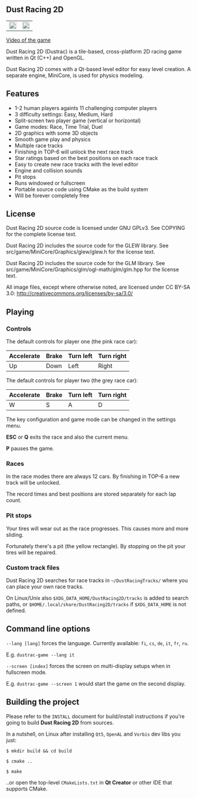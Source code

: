 ## Dust Racing 2D

<table>
  <tr>
    <td>
      <img src="https://github.com/juzzlin/DustRacing2D/blob/gh-pages/screenshots/1.13.0/1.jpg" width="100%"></img>
    </td>
    <td>
      <img src="https://github.com/juzzlin/DustRacing2D/blob/gh-pages/screenshots/1.13.0/3.jpg" width="100%"></img>
    </td>
  </tr>
</table>

<a href="https://www.youtube.com/watch?feature=player_embedded&v=3hrIzzItggQ">Video of the game</a>

Dust Racing 2D (Dustrac) is a tile-based, cross-platform 2D racing game written
in Qt (C++) and OpenGL.

Dust Racing 2D comes with a Qt-based level editor for easy level creation.
A separate engine, MiniCore, is used for physics modeling.

## Features

* 1-2 human players againts 11 challenging computer players
* 3 difficulty settings: Easy, Medium, Hard
* Split-screen two player game (vertical or horizontal)
* Game modes: Race, Time Trial, Duel
* 2D graphics with some 3D objects
* Smooth game play and physics
* Multiple race tracks
* Finishing in TOP-6 will unlock the next race track
* Star ratings based on the best positions on each race track
* Easy to create new race tracks with the level editor
* Engine and collision sounds
* Pit stops
* Runs windowed or fullscreen
* Portable source code using CMake as the build system
* Will be forever completely free

## License

Dust Racing 2D source code is licensed under GNU GPLv3.
See COPYING for the complete license text.

Dust Racing 2D includes the source code for the GLEW library.
See src/game/MiniCore/Graphics/glew/glew.h for the license text.

Dust Racing 2D includes the source code for the GLM library.
See src/game/MiniCore/Graphics/glm/ogl-math/glm/glm.hpp for the license text.

All image files, except where otherwise noted, are licensed under
CC BY-SA 3.0: http://creativecommons.org/licenses/by-sa/3.0/

## Playing

### Controls

The default controls for player one (the pink race car):

Accelerate | Brake | Turn left | Turn right
---------- | ----- | --------- | ----------
Up         | Down  | Left      | Right

The default controls for player two (the grey race car):

Accelerate | Brake | Turn left | Turn right
---------- | ----- | --------- | ----------
W          | S     | A         | D

The key configuration and game mode can be changed in the settings menu.

**ESC** or **Q** exits the race and also the current menu.

**P** pauses the game.

### Races

In the race modes there are always 12 cars. By finishing in TOP-6 a new track
will be unlocked.

The record times and best positions are stored separately for each lap count.

### Pit stops

Your tires will wear out as the race progresses. This causes more and more sliding.

Fortunately there's a pit (the yellow rectangle).
By stopping on the pit your tires will be repaired.

### Custom track files

Dust Racing 2D searches for race tracks in `~/DustRacingTracks/` where you can place your own race tracks.

On Linux/Unix also `$XDG_DATA_HOME/DustRacing2D/tracks` is added to search paths, or `$HOME/.local/share/DustRacing2D/tracks` if `$XDG_DATA_HOME` is not defined.

## Command line options

`--lang [lang]` forces the language. Currently available: `fi`, `cs`, `de`, `it`, `fr`, `ru`.

E.g. `dustrac-game --lang it`

`--screen [index]` forces the screen on multi-display setups when in fullscreen mode.

E.g. `dustrac-game --screen 1` would start the game on the second display.

## Building the project

Please refer to the `INSTALL` document for build/install instructions if you're
going to build **Dust Racing 2D** from sources.

In a nutshell, on Linux after installing `Qt5`, `OpenAL` and `Vorbis` dev libs you just:

`$ mkdir build && cd build`

`$ cmake ..`

`$ make`

..or open the top-level `CMakeLists.txt` in **Qt Creator** or other IDE that supports CMake.
